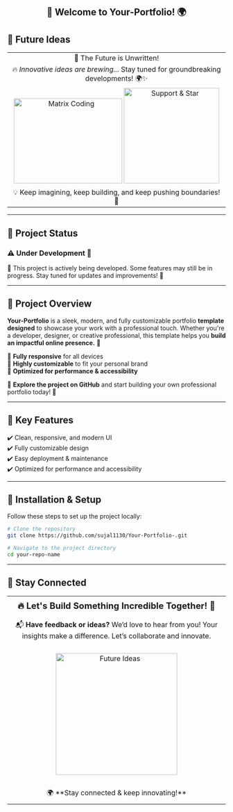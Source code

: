 <h2 align="center">👋 Welcome to Your-Portfolio! 🌍</h2>

## 🔮 Future Ideas  

<table align="center" width="100%">
  <tr>
    <td align="center" >
      🚀 The Future is Unwritten!  
    </td>
  </tr>
  <tr>
    <td align="center" >
      🔥 <em>Innovative ideas are brewing...</em> Stay tuned for groundbreaking developments! 🌍✨  
    </td>
  </tr>
  <tr>
    <td align="center" >
     <img src="https://media.giphy.com/media/RbDKaczqWovIugyJmW/giphy.gif" width="250" height="196" alt="Matrix Coding">  <img src="https://media.giphy.com/media/xT9IgzoKnwFNmISR8I/giphy.gif" width="220" alt="Support & Star"/>
    </td>
  </tr>
  <tr>
    <td align="center" >
      💡 Keep imagining, keep building, and keep pushing boundaries! 🚀  
    </td>
  </tr>
</table>

---

## 🚧 Project Status 

### ⚠️ **Under Development** 🚧
🚧 This project is actively being developed. Some features may still be in progress. Stay tuned for updates and improvements! 🚧

---

## 🚀 Project Overview   
**Your-Portfolio** is a sleek, modern, and fully customizable portfolio **template designed** to showcase your work with a professional touch. Whether you're a developer, designer, or creative professional, this template helps you **build an impactful online presence.** 🚀

🔹 **Fully responsive** for all devices  
🔹 **Highly customizable** to fit your personal brand  
🔹 **Optimized for performance & accessibility**

🚀 **Explore the project on GitHub** and start building your own professional portfolio today! 🚀

---

## 🔧 Key Features  
✔️ Clean, responsive, and modern UI  
✔️ Fully customizable design  
✔️ Easy deployment & maintenance  
✔️ Optimized for performance and accessibility   

---

## 📌 Installation & Setup  
Follow these steps to set up the project locally: 

```bash
# Clone the repository
git clone https://github.com/sujal1130/Your-Portfolio-.git

```

```bash
# Navigate to the project directory
cd your-repo-name
```

---

## 📩 Stay Connected  

<table align="center" width="100%" style="border-collapse: collapse;">
  <tr>
    <td align="center" style="font-size: 20px; font-weight: bold; padding: 10px;">
      🔥 Let's Build Something Incredible Together! 🚀  
    </td>
  </tr>
  <tr>
    <td align="center" style="font-size: 16px; padding: 10px;">
      📬 <strong>Have feedback or ideas?</strong>  
      We’d love to hear from you! Your insights make a difference. Let’s collaborate and innovate.  
    </td>
  </tr>
  <tr>
    <td align="center" style="padding: 20px;">
      <img src="https://media.giphy.com/media/fwbZnTftCXVocKzfxR/giphy.gif" width="280" alt="Future Ideas"/>
    </td>
  </tr>
  <tr>
    <td align="center" style="font-size: 16px; padding: 10px;">
      🌍 **Stay connected & keep innovating!**  
    </td>
  </tr>
</table>



